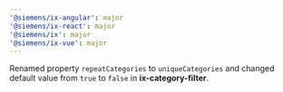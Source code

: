 ```yaml
---
'@siemens/ix-angular': major
'@siemens/ix-react': major
'@siemens/ix': major
'@siemens/ix-vue': major
---
```


Renamed property `repeatCategories` to `uniqueCategories` and changed default value from `true` to `false` in **ix-category-filter**.

